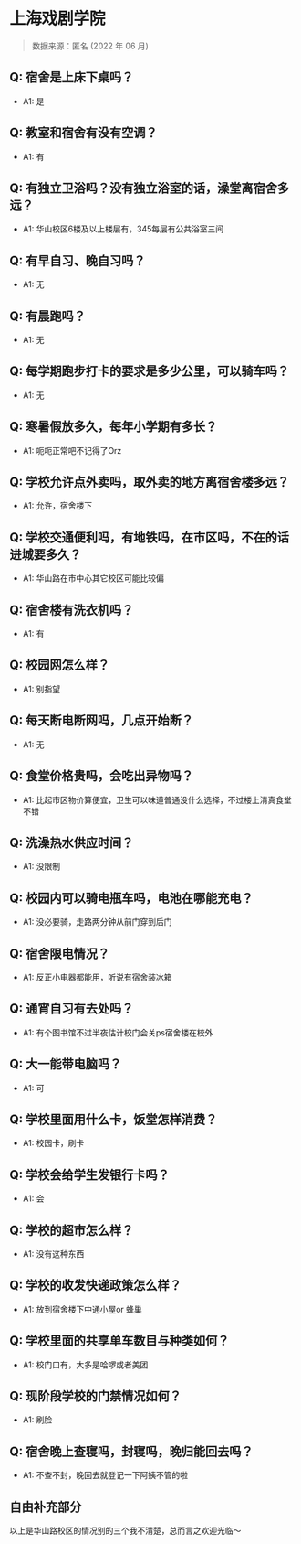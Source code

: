# 上海戏剧学院

> 数据来源：匿名 (2022 年 06 月)

## Q: 宿舍是上床下桌吗？

- A1: 是

## Q: 教室和宿舍有没有空调？

- A1: 有

## Q: 有独立卫浴吗？没有独立浴室的话，澡堂离宿舍多远？

- A1: 华山校区6楼及以上楼层有，345每层有公共浴室三间

## Q: 有早自习、晚自习吗？

- A1: 无

## Q: 有晨跑吗？

- A1: 无

## Q: 每学期跑步打卡的要求是多少公里，可以骑车吗？

- A1: 无

## Q: 寒暑假放多久，每年小学期有多长？

- A1: 呃呃正常吧不记得了Orz

## Q: 学校允许点外卖吗，取外卖的地方离宿舍楼多远？

- A1: 允许，宿舍楼下

## Q: 学校交通便利吗，有地铁吗，在市区吗，不在的话进城要多久？

- A1: 华山路在市中心其它校区可能比较偏

## Q: 宿舍楼有洗衣机吗？

- A1: 有

## Q: 校园网怎么样？

- A1: 别指望

## Q: 每天断电断网吗，几点开始断？

- A1: 无

## Q: 食堂价格贵吗，会吃出异物吗？

- A1: 比起市区物价算便宜，卫生可以味道普通没什么选择，不过楼上清真食堂不错

## Q: 洗澡热水供应时间？

- A1: 没限制

## Q: 校园内可以骑电瓶车吗，电池在哪能充电？

- A1: 没必要骑，走路两分钟从前门穿到后门

## Q: 宿舍限电情况？

- A1: 反正小电器都能用，听说有宿舍装冰箱

## Q: 通宵自习有去处吗？

- A1: 有个图书馆不过半夜估计校门会关ps宿舍楼在校外

## Q: 大一能带电脑吗？

- A1: 可

## Q: 学校里面用什么卡，饭堂怎样消费？

- A1: 校园卡，刷卡

## Q: 学校会给学生发银行卡吗？

- A1: 会

## Q: 学校的超市怎么样？

- A1: 没有这种东西

## Q: 学校的收发快递政策怎么样？

- A1: 放到宿舍楼下中通小屋or 蜂巢

## Q: 学校里面的共享单车数目与种类如何？

- A1: 校门口有，大多是哈啰或者美团

## Q: 现阶段学校的门禁情况如何？

- A1: 刷脸

## Q: 宿舍晚上查寝吗，封寝吗，晚归能回去吗？

- A1: 不查不封，晚回去就登记一下阿姨不管的啦

## 自由补充部分

以上是华山路校区的情况别的三个我不清楚，总而言之欢迎光临～